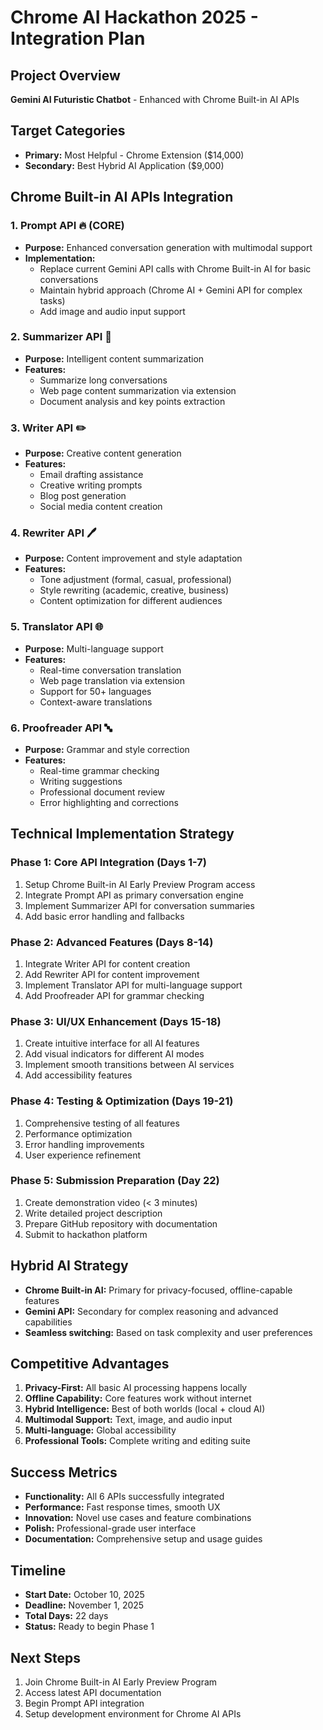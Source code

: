 # Chrome AI Hackathon 2025 - Integration Plan

## Project Overview
**Gemini AI Futuristic Chatbot** - Enhanced with Chrome Built-in AI APIs

## Target Categories
- **Primary:** Most Helpful - Chrome Extension ($14,000)
- **Secondary:** Best Hybrid AI Application ($9,000)

## Chrome Built-in AI APIs Integration

### 1. Prompt API 🔥 (CORE)
- **Purpose:** Enhanced conversation generation with multimodal support
- **Implementation:** 
  - Replace current Gemini API calls with Chrome Built-in AI for basic conversations
  - Maintain hybrid approach (Chrome AI + Gemini API for complex tasks)
  - Add image and audio input support

### 2. Summarizer API 📄
- **Purpose:** Intelligent content summarization
- **Features:**
  - Summarize long conversations
  - Web page content summarization via extension
  - Document analysis and key points extraction

### 3. Writer API ✏️
- **Purpose:** Creative content generation
- **Features:**
  - Email drafting assistance
  - Creative writing prompts
  - Blog post generation
  - Social media content creation

### 4. Rewriter API 🖊️
- **Purpose:** Content improvement and style adaptation
- **Features:**
  - Tone adjustment (formal, casual, professional)
  - Style rewriting (academic, creative, business)
  - Content optimization for different audiences

### 5. Translator API 🌐
- **Purpose:** Multi-language support
- **Features:**
  - Real-time conversation translation
  - Web page translation via extension
  - Support for 50+ languages
  - Context-aware translations

### 6. Proofreader API 🔤
- **Purpose:** Grammar and style correction
- **Features:**
  - Real-time grammar checking
  - Writing suggestions
  - Professional document review
  - Error highlighting and corrections

## Technical Implementation Strategy

### Phase 1: Core API Integration (Days 1-7)
1. Setup Chrome Built-in AI Early Preview Program access
2. Integrate Prompt API as primary conversation engine
3. Implement Summarizer API for conversation summaries
4. Add basic error handling and fallbacks

### Phase 2: Advanced Features (Days 8-14)
1. Integrate Writer API for content creation
2. Add Rewriter API for content improvement
3. Implement Translator API for multi-language support
4. Add Proofreader API for grammar checking

### Phase 3: UI/UX Enhancement (Days 15-18)
1. Create intuitive interface for all AI features
2. Add visual indicators for different AI modes
3. Implement smooth transitions between AI services
4. Add accessibility features

### Phase 4: Testing & Optimization (Days 19-21)
1. Comprehensive testing of all features
2. Performance optimization
3. Error handling improvements
4. User experience refinement

### Phase 5: Submission Preparation (Day 22)
1. Create demonstration video (< 3 minutes)
2. Write detailed project description
3. Prepare GitHub repository with documentation
4. Submit to hackathon platform

## Hybrid AI Strategy
- **Chrome Built-in AI:** Primary for privacy-focused, offline-capable features
- **Gemini API:** Secondary for complex reasoning and advanced capabilities
- **Seamless switching:** Based on task complexity and user preferences

## Competitive Advantages
1. **Privacy-First:** All basic AI processing happens locally
2. **Offline Capability:** Core features work without internet
3. **Hybrid Intelligence:** Best of both worlds (local + cloud AI)
4. **Multimodal Support:** Text, image, and audio input
5. **Multi-language:** Global accessibility
6. **Professional Tools:** Complete writing and editing suite

## Success Metrics
- **Functionality:** All 6 APIs successfully integrated
- **Performance:** Fast response times, smooth UX
- **Innovation:** Novel use cases and feature combinations
- **Polish:** Professional-grade user interface
- **Documentation:** Comprehensive setup and usage guides

## Timeline
- **Start Date:** October 10, 2025
- **Deadline:** November 1, 2025
- **Total Days:** 22 days
- **Status:** Ready to begin Phase 1

## Next Steps
1. Join Chrome Built-in AI Early Preview Program
2. Access latest API documentation
3. Begin Prompt API integration
4. Setup development environment for Chrome AI APIs
